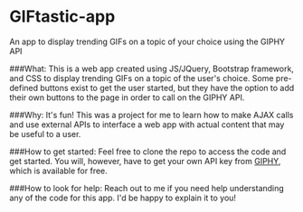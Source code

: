 # GIFtastic-app
An app to display trending GIFs on a topic of your choice using the GIPHY API

###What:
This is a web app created using JS/JQuery, Bootstrap framework, and CSS to display trending GIFs on a topic of the user's choice. Some pre-defined buttons exist to get the user started, but they have the option to add their own buttons to the page in order to call on the GIPHY API.

###Why:
It's fun! This was a project for me to learn how to make AJAX calls and use external APIs to interface a web app with actual content that may be useful to a user.

###How to get started:
Feel free to clone the repo to access the code and get started. You will, however, have to get your own API key from [GIPHY](https://developers.giphy.com/), which is available for free.

###How to look for help:
Reach out to me if you need help understanding any of the code for this app. I'd be happy to explain it to you!